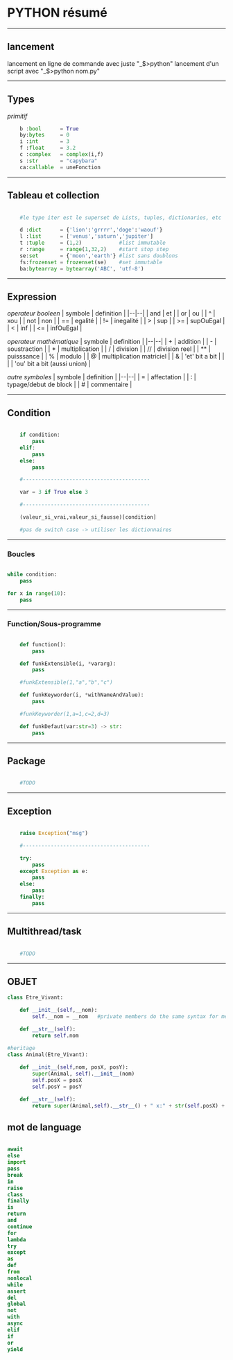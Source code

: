 # PYTHON résumé 

---
## lancement

lancement en ligne de commande avec juste "_$>python"
lancement d'un script avec  "_$>python nom.py"

---
## Types

*primitif*
```python
	b :bool      = True 
	by:bytes     = 0    
	i :int       = 3    
	f :float     = 3.2  
	c :complex   = complex(i,f) 
	s :str       = "capybara"
	ca:callable  = uneFonction
```
---
## Tableau et collection
```python

	#le type iter est le superset de Lists, tuples, dictionaries, etc

	d :dict      = {'lion':'grrrr','doge':'waouf'}
	l :list      = ['venus','saturn','jupiter']
	t :tuple     = (1,2)            #list immutable
	r :range     = range(1,32,2)    #start stop step
	se:set       = {'moon','earth'} #list sans doublons
	fs:frozenset = frozenset(se)    #set immutable
	ba:bytearray = bytearray('ABC', 'utf-8')
```
---
## Expression

*operateur booleen*
| symbole | definition |
|--|--|
| and  | et                              |
| or   | ou                              |
|  ^   | xou                             |
| not  | non                             |
|  ==  | egalité                         |
|  !=  | inegalité                       |
|  >   | sup                             |
| >=   | supOuEgal                       |
|  <   | inf                             |
| <=   | infOuEgal                       |

*operateur mathématique*
| symbole | definition |
|--|--|
|  +   | addition                        |
|  -   | soustraction                    |
|  *   | multiplication                  |
|  /   | division                        |
|  //  | division reel                   |
|  **  | puisssance                      |
|  %   | modulo                          |
|  @   | multiplication matriciel        |
|  &   | 'et' bit a bit                  |
|  |   | 'ou' bit a bit (aussi union)    |

*autre symboles*
| symbole | definition |
|--|--|
|  =   | affectation                     |
|  :   | typage/debut de block           |
|  #   | commentaire                     |

---
## Condition
```python

	if condition:
		pass
	elif:
		pass
	else:
		pass

	#-----------------------------------------

	var = 3 if True else 3

	#-----------------------------------------

	(valeur_si_vrai,valeur_si_fausse)[condition]

	#pas de switch case -> utiliser les dictionnaires

```
---
### Boucles
```python

while condition:
	pass

for x in range(10):
	pass

```
----
### Function/Sous-programme
```python

	def function():
		pass

	def funkExtensible(i, *vararg):
		pass

	#funkExtensible(1,"a","b","c")

	def funkKeyworder(i, *withNameAndValue):
		pass

	#funkKeyworder(1,a=1,c=2,d=3)

	def funkDefaut(var:str=3) -> str:
		pass

```
----
## Package
```python

	#TODO

```
----
## Exception
```python

	raise Exception("msg")

	#-----------------------------------------

	try:
		pass
	except Exception as e:
		pass
	else:
		pass
	finally:
		pass

```
----
## Multithread/task
```python

	#TODO

```
----
## OBJET
```python
class Etre_Vivant:

	def __init__(self,__nom):
		self.__nom = __nom   #private members do the same syntax for method

	def __str__(self):
		return self.nom 

#heritage
class Animal(Etre_Vivant):
	
	def __init__(self,nom, posX, posY):
		super(Animal, self).__init__(nom)
		self.posX = posX
		self.posY = posY

	def __str__(self):
		return super(Animal,self).__str__() + " x:" + str(self.posX) + ",y:"+ str(self.posY)
```
## mot de language
```python

await 	
else 	
import 	
pass
break 	
in 	
raise
class
finally 	
is 	
return
and 	
continue 	
for 	
lambda 	
try
except
as 	
def 	
from 	
nonlocal 	
while
assert 	
del 	
global 	
not 	
with
async 	
elif 	
if 	
or 	
yield

```


